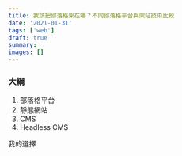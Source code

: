 ```yaml
---
title: 我該把部落格架在哪？不同部落格平台與架站技術比較
date: '2021-01-31'
tags: ['web']
draft: true
summary:
images: []
---
```


### 大綱

1. 部落格平台
2. 靜態網站
3. CMS
4. Headless CMS

我的選擇
